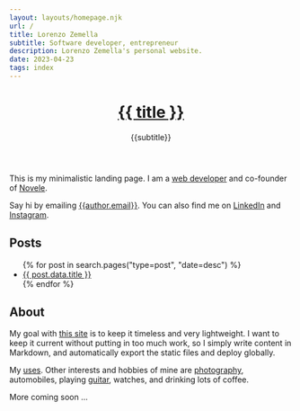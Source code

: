 ```yaml
---
layout: layouts/homepage.njk
url: /
title: Lorenzo Zemella
subtitle: Software developer, entrepreneur
description: Lorenzo Zemella's personal website.
date: 2023-04-23
tags: index
---
```


<header>

<h1><a href="/" class="text-inherit no-underline">{{ title }}</a></h1>

<p class="subtitle">{{subtitle}}</p>

</header>

<section>

This is my minimalistic landing page. I am a [web developer](/profile/) and co-founder of [Novele]({{links.Novele}}). 

Say hi by emailing [{{author.email}}](mailto:{{author.email}}). You can also find me on [LinkedIn]({{author.x.social.linkedin}}) and [Instagram]({{author.x.social.instagram}}). 

</section><section>

## Posts

<ul class="pt-4">
{% for post in search.pages("type=post", "date=desc") %}
  <li>
      <a href="{{post.data.url}}">{{ post.data.title }}</a>
  </li>
{% endfor %}
</ul>

</section><section>

## About

My goal with [this site](/about/) is to keep it timeless and very lightweight. I want to keep it current without putting in too much work, so I simply write content in Markdown, and automatically export the static files and deploy globally. 

My [uses](/uses/). Other interests and hobbies of mine are [photography](/photography/), automobiles, playing [guitar](guitar), watches, and drinking lots of coffee. 

<!-- Some useful facts and [references](/references/). Hopefully they are also useful to you.  -->

More coming soon ... 

</section>